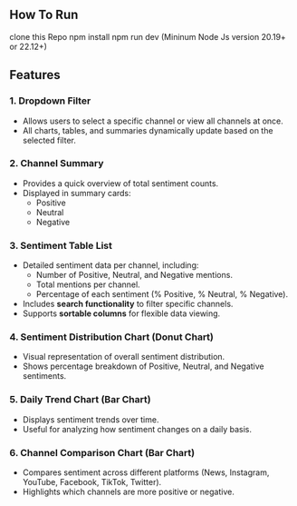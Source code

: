 ## How To Run
clone this Repo
npm install
npm run dev (Mininum Node Js version 20.19+ or 22.12+)

## Features

### 1. Dropdown Filter
- Allows users to select a specific channel or view all channels at once.
- All charts, tables, and summaries dynamically update based on the selected filter.

### 2. Channel Summary
- Provides a quick overview of total sentiment counts.
- Displayed in summary cards:
  - Positive
  - Neutral
  - Negative

### 3. Sentiment Table List
- Detailed sentiment data per channel, including:
  - Number of Positive, Neutral, and Negative mentions.
  - Total mentions per channel.
  - Percentage of each sentiment (% Positive, % Neutral, % Negative).
- Includes **search functionality** to filter specific channels.
- Supports **sortable columns** for flexible data viewing.

### 4. Sentiment Distribution Chart (Donut Chart)
- Visual representation of overall sentiment distribution.
- Shows percentage breakdown of Positive, Neutral, and Negative sentiments.

### 5. Daily Trend Chart (Bar Chart)
- Displays sentiment trends over time.
- Useful for analyzing how sentiment changes on a daily basis.

### 6. Channel Comparison Chart (Bar Chart)
- Compares sentiment across different platforms (News, Instagram, YouTube, Facebook, TikTok, Twitter).
- Highlights which channels are more positive or negative.